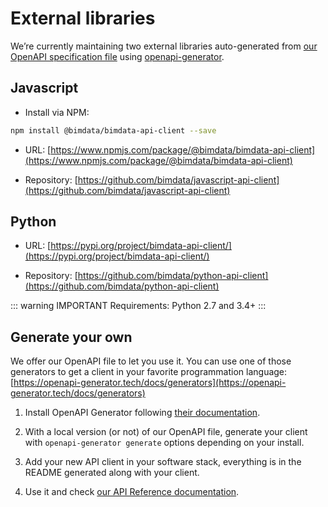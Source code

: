 # External libraries

We’re currently maintaining two external libraries auto-generated from [our OpenAPI specification file](https://api.bimdata.io/doc#/) using [openapi-generator](https://github.com/OpenAPITools/openapi-generator).

## Javascript

- Install via NPM:
```bash
npm install @bimdata/bimdata-api-client --save
```

- URL: [https://www.npmjs.com/package/@bimdata/bimdata-api-client](https://www.npmjs.com/package/@bimdata/bimdata-api-client)

- Repository: [https://github.com/bimdata/javascript-api-client](https://github.com/bimdata/javascript-api-client)

## Python

- URL: [https://pypi.org/project/bimdata-api-client/](https://pypi.org/project/bimdata-api-client/)

- Repository: [https://github.com/bimdata/python-api-client](https://github.com/bimdata/python-api-client)

::: warning IMPORTANT
Requirements: Python 2.7 and 3.4+
:::

## Generate your own

We offer our OpenAPI file to let you use it. You can use one of those generators to get a client in your favorite programmation language: [https://openapi-generator.tech/docs/generators](https://openapi-generator.tech/docs/generators)

1. Install OpenAPI Generator following [their documentation](https://openapi-generator.tech/docs/installation/).

2. With a local version (or not) of our OpenAPI file, generate your client with `openapi-generator generate` options depending on your install.

3. Add your new API client in your software stack, everything is in the README generated along with your client.

4. Use it and check [our API Reference documentation](/api/reference.html).
